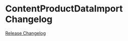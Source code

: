 # ContentProductDataImport Changelog

[Release Changelog](https://github.com/spryker/content-product-data-import/releases)
